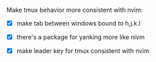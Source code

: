 Make tmux behavior more consistent with nvim:

- [x] make tab between windows bound to h,j.k.l
- [x] there's a package for yanking more like nivm
- [x] make leader key for tmux consistent with nvim <C-Space>


